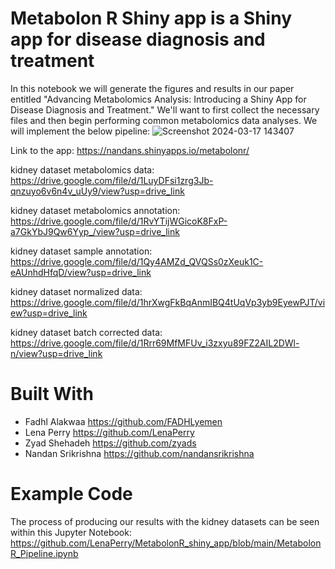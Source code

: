 # Metabolon R Shiny app is a Shiny app for disease diagnosis and treatment
In this notebook we will generate the figures and results in our paper entitled "Advancing Metabolomics Analysis: Introducing a Shiny App for Disease Diagnosis and Treatment." We'll want to first collect the necessary files and then begin performing common metabolomics data analyses. We will implement the below pipeline:
![Screenshot 2024-03-17 143407](https://github.com/LenaPerry/MetabolonR_shiny_app/assets/113261545/928d5394-c6bf-402f-97e5-b51b0f1bcf5f)

Link to the app: https://nandans.shinyapps.io/metabolonr/ 

kidney dataset metabolomics data:
https://drive.google.com/file/d/1LuyDFsi1zrg3Jb-qnzuyo6v6n4v_uUy9/view?usp=drive_link 

kidney dataset metabolomics annotation:
https://drive.google.com/file/d/1RvYTijWGicoK8FxP-a7GkYbJ9Qw6Yyp_/view?usp=drive_link

kidney dataset sample annotation:
https://drive.google.com/file/d/1Qy4AMZd_QVQSs0zXeuk1C-eAUnhdHfqD/view?usp=drive_link

kidney dataset normalized data:
https://drive.google.com/file/d/1hrXwgFkBqAnmIBQ4tUqVp3yb9EyewPJT/view?usp=drive_link

kidney dataset batch corrected data:
https://drive.google.com/file/d/1Rrr69MfMFUv_i3zxyu89FZ2AIL2DWl-n/view?usp=drive_link



# Built With
* Fadhl Alakwaa https://github.com/FADHLyemen 
* Lena Perry https://github.com/LenaPerry
* Zyad Shehadeh https://github.com/zyads
* Nandan Srikrishna https://github.com/nandansrikrishna

# Example Code
The process of producing our results with the kidney datasets can be seen within this Jupyter Notebook: 
https://github.com/LenaPerry/MetabolonR_shiny_app/blob/main/MetabolonR_Pipeline.ipynb 
